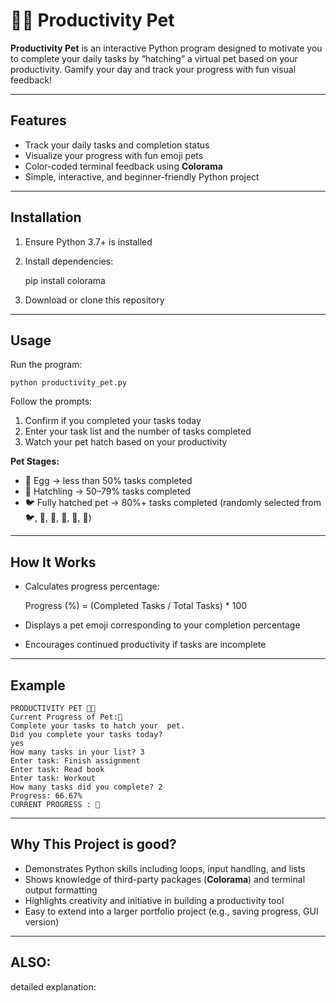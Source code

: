 # 🐦‍🔥 Productivity Pet

**Productivity Pet** is an interactive Python program designed to motivate you to complete your daily tasks by “hatching” a virtual pet based on your productivity. Gamify your day and track your progress with fun visual feedback!

---

## Features
- Track your daily tasks and completion status  
- Visualize your progress with fun emoji pets  
- Color-coded terminal feedback using **Colorama**  
- Simple, interactive, and beginner-friendly Python project  

---

## Installation
1. Ensure Python 3.7+ is installed  
2. Install dependencies:

    pip install colorama

3. Download or clone this repository  

---

## Usage
Run the program:

    python productivity_pet.py

Follow the prompts:  
1. Confirm if you completed your tasks today  
2. Enter your task list and the number of tasks completed  
3. Watch your pet hatch based on your productivity  

**Pet Stages:**
- 🥚 Egg → less than 50% tasks completed  
- 🐣 Hatchling → 50–79% tasks completed  
- 🐦 Fully hatched pet → 80%+ tasks completed (randomly selected from 🐦, 🐧, 🦇, 🦤, 🦆, 🦅)

---

## How It Works
- Calculates progress percentage:

    Progress (%) = (Completed Tasks / Total Tasks) * 100

- Displays a pet emoji corresponding to your completion percentage  
- Encourages continued productivity if tasks are incomplete  

---

## Example
    PRODUCTIVITY PET 🐦‍🔥
    Current Progress of Pet:🥚
    Complete your tasks to hatch your  pet.
    Did you complete your tasks today? 
    yes
    How many tasks in your list? 3
    Enter task: Finish assignment
    Enter task: Read book
    Enter task: Workout
    How many tasks did you complete? 2
    Progress: 66.67%
    CURRENT PROGRESS : 🐣

---

## Why This Project is good?
- Demonstrates Python skills including loops, input handling, and lists  
- Shows knowledge of third-party packages (**Colorama**) and terminal output formatting  
- Highlights creativity and initiative in building a productivity tool  
- Easy to extend into a larger portfolio project (e.g., saving progress, GUI version)  

---

## ALSO:
detailed explanation:
